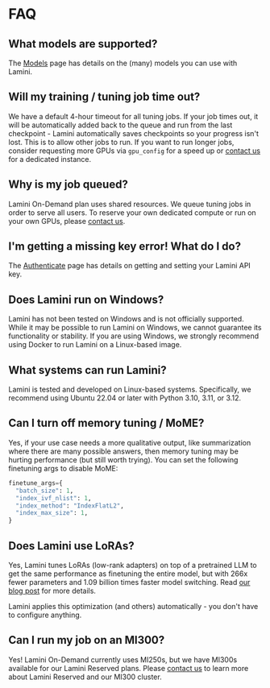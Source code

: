 # FAQ

## What models are supported?
The [Models](models.md) page has details on the (many) models you can use with Lamini.

## Will my training / tuning job time out?
We have a default 4-hour timeout for all tuning jobs. If your job times out, it will be automatically added back to the queue and run from the last checkpoint - Lamini automatically saves checkpoints so your progress isn't lost. This is to allow other jobs to run. If you want to run longer jobs, consider requesting more GPUs via `gpu_config` for a speed up or [contact us](https://www.lamini.ai/contact) for a dedicated instance.

## Why is my job queued?
Lamini On-Demand plan uses shared resources. We queue tuning jobs in order to serve all users. To reserve your own dedicated compute or run on your own GPUs, please [contact us](https://www.lamini.ai/contact).

## I'm getting a missing key error! What do I do?
The [Authenticate](authenticate.md) page has details on getting and setting your Lamini API key.

## Does Lamini run on Windows?
Lamini has not been tested on Windows and is not officially supported. While it may be possible to run Lamini on Windows, we cannot guarantee its functionality or stability. If you are using Windows, we strongly recommend using Docker to run Lamini on a Linux-based image.

## What systems can run Lamini?
Lamini is tested and developed on Linux-based systems. Specifically, we recommend using Ubuntu 22.04 or later with Python 3.10, 3.11, or 3.12.

## Can I turn off memory tuning / MoME?
Yes, if your use case needs a more qualitative output, like summarization where there are many possible answers, then memory tuning may be hurting performance (but still worth trying). You can set the following finetuning args to disable MoME:
```python
finetune_args={
  "batch_size": 1,
  "index_ivf_nlist": 1,
  "index_method": "IndexFlatL2",
  "index_max_size": 1,
}
```

## Does Lamini use LoRAs?
Yes, Lamini tunes LoRAs (low-rank adapters) on top of a pretrained LLM to get the same performance as finetuning the entire model, but with 266x fewer parameters and 1.09 billion times faster model switching. Read [our blog post](https://www.lamini.ai/blog/one-billion-times-faster-finetuning-with-lamini-peft) for more details.

Lamini applies this optimization (and others) automatically - you don't have to configure anything.

## Can I run my job on an MI300?
Yes! Lamini On-Demand currently uses MI250s, but we have MI300s available for our Lamini Reserved plans. Please [contact us](https://www.lamini.ai/contact) to learn more about Lamini Reserved and our MI300 cluster.
